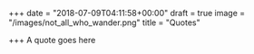 +++
date = "2018-07-09T04:11:58+00:00"
draft = true
image = "/images/not_all_who_wander.png"
title = "Quotes"

+++
A quote goes here